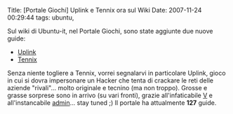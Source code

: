 Title: [Portale Giochi] Uplink e Tennix ora sul Wiki
Date:  2007-11-24 00:29:44
tags: ubuntu,

Sul wiki di Ubuntu-it, nel Portale Giochi, sono
state aggiunte due nuove guide:

 * [Uplink][1]
 * [Tennix][2]

Senza niente
togliere a Tennix, vorrei segnalarvi in particolare Uplink, gioco in cui si
dovra impersonare un Hacker che tenta di crackare le reti delle aziende
"rivali"... molto originale e tecnino (ma non troppo). Grosse e grasse
sorprese sono in arrivo (su vari fronti), grazie all'infaticabile [V][3] e
all'instancabile [admin][4]... stay tuned ;) Il portale ha attualmente **127**
guide.

   [1]: http://wiki.ubuntu-it.org/Giochi/Strategia/Uplink

   [2]: http://wiki.ubuntu-it.org/Giochi/Sport/Tennix

   [3]: http://wiki.ubuntu-it.org/V

   [4]: http://wiki.ubuntu-it.org/AlessioTreglia
